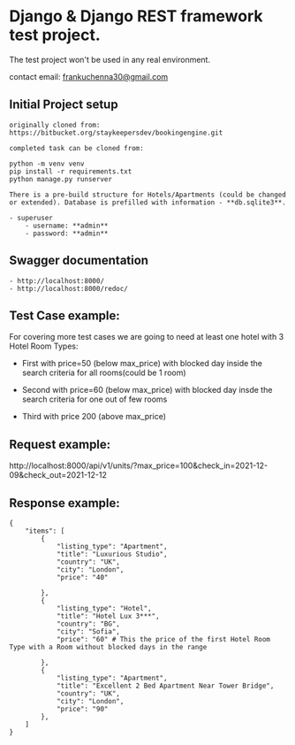 # Django & Django REST framework test project.

The test project won't be used in any real environment.

contact email: frankuchenna30@gmail.com

## Initial Project setup

    originally cloned from: https://bitbucket.org/staykeepersdev/bookingengine.git

    completed task can be cloned from:

    python -m venv venv
    pip install -r requirements.txt
    python manage.py runserver

    There is a pre-build structure for Hotels/Apartments (could be changed or extended). Database is prefilled with information - **db.sqlite3**.

    - superuser
        - username: **admin**
        - password: **admin**

## Swagger documentation

    - http://localhost:8000/
    - http://localhost:8000/redoc/

## Test Case example:

For covering more test cases we are going to need at least one hotel with 3 Hotel Room Types:

- First with price=50 (below max_price) with blocked day inside the search criteria for all rooms(could be 1 room)

- Second with price=60 (below max_price) with blocked day insde the search criteria for one out of few rooms

- Third with price 200 (above max_price)

## Request example:

http://localhost:8000/api/v1/units/?max_price=100&check_in=2021-12-09&check_out=2021-12-12

## Response example:

    {
        "items": [
            {
                "listing_type": "Apartment",
                "title": "Luxurious Studio",
                "country": "UK",
                "city": "London",
                "price": "40"

            },
            {
                "listing_type": "Hotel",
                "title": "Hotel Lux 3***",
                "country": "BG",
                "city": "Sofia",
                "price": "60" # This the price of the first Hotel Room Type with a Room without blocked days in the range

            },
            {
                "listing_type": "Apartment",
                "title": "Excellent 2 Bed Apartment Near Tower Bridge",
                "country": "UK",
                "city": "London",
                "price": "90"
            },
        ]
    }
